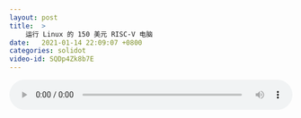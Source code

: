 ```yaml
---
layout: post
title:  >
    运行 Linux 的 150 美元 RISC-V 电脑
date:   2021-01-14 22:09:07 +0800
categories: solidot
video-id: SQDp4Zk8b7E
---
```


<audio src="/assets/b7abce26c34290c513386672fcc3f675.mp3" style="width: 100%;" controls></audio>

